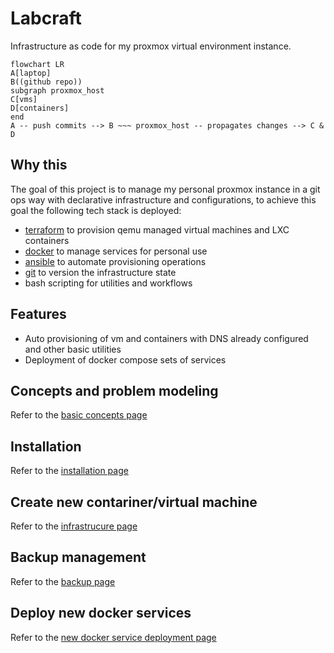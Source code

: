 # Labcraft

Infrastructure as code for my proxmox virtual environment instance.

```mermaid
flowchart LR
A[laptop]
B((github repo))
subgraph proxmox_host
C[vms]
D[containers]
end
A -- push commits --> B ~~~ proxmox_host -- propagates changes --> C & D
```

## Why this

The goal of this project is to manage my personal proxmox instance in a git ops way with declarative infrastructure and configurations, to achieve this goal the following tech stack is deployed:

- [terraform](https://developer.hashicorp.com/terraform) to provision qemu managed virtual machines and LXC containers
- [docker](https://www.docker.com/) to manage services for personal use
- [ansible](docs.ansible.com/ansible/latest/index.html) to automate provisioning operations
- [git](https://git-scm.com/) to version the infrastructure state
- bash scripting for utilities and workflows

## Features

- Auto provisioning of vm and containers with DNS already configured and other basic utilities
- Deployment of docker compose sets of services

## Concepts and problem modeling

Refer to the [basic concepts page](doc/concepts.md)

## Installation

Refer to the [installation page](doc/installation.md)

## Create new contariner/virtual machine

Refer to the [infrastrucure page](doc/infrastructure.md)

## Backup management

Refer to the [backup page](doc/backup.md)

## Deploy new docker services

Refer to the [new docker service deployment page](doc/docker_service.md)

